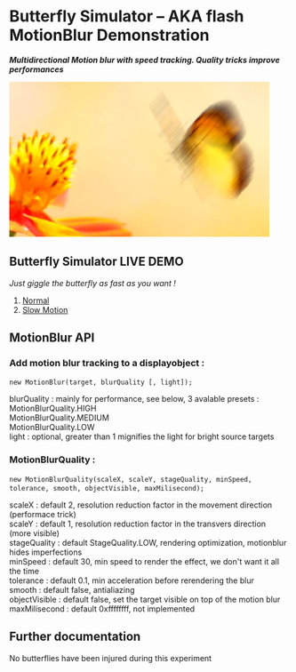 Butterfly Simulator –  AKA flash MotionBlur Demonstration
==============

***Multidirectional Motion blur with speed tracking. Quality tricks improve performances***

![preview](/assets/img/motionblur.jpg?raw=true "preview")  

## Butterfly Simulator LIVE DEMO

*Just giggle the butterfly as fast as you want !*  
1. [Normal](http://aekuo.com/mathieu/butterfly/index.html)  
2. [Slow Motion](http://aekuo.com/mathieu/butterfly/slow_motion.html)  

## MotionBlur API  

### Add motion blur tracking to a displayobject :

	new MotionBlur(target, blurQuality [, light]);

blurQuality : mainly for performance, see below, 3 avalable presets :  
	MotionBlurQuality.HIGH  
	MotionBlurQuality.MEDIUM  
	MotionBlurQuality.LOW  
light : optional, greater than 1 mignifies the light for bright source targets  

### MotionBlurQuality :

	new MotionBlurQuality(scaleX, scaleY, stageQuality, minSpeed, tolerance, smooth, objectVisible, maxMilisecond);  

scaleX : default 2, resolution reduction factor in the movement direction (performace trick)  
scaleY : default 1, resolution reduction factor in the transvers direction (more visible)  
stageQuality : default StageQuality.LOW, rendering optimization, motionblur hides imperfections  
minSpeed : default 30, min speed to render the effect, we don't want it all the time  
tolerance : default 0.1, min acceleration before rerendering the blur  
smooth : default false, antialiazing  
objectVisible : default false, set the target visible on top of the motion blur  
maxMilisecond : default 0xffffffff, not implemented  

## Further documentation  

No butterflies have been injured during this experiment  